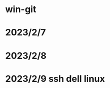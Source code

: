<!--
 * @Author: likecanyon 1174578375@qq.com
 * @Date: 2023-02-07 17:01:22
 * @LastEditors: likecanyon 1174578375@qq.com
 * @LastEditTime: 2023-02-09 10:43:50
 * @FilePath: \win-git\readme.md
 * @Description: 这是默认设置,请设置`customMade`, 打开koroFileHeader查看配置 进行设置: https://github.com/OBKoro1/koro1FileHeader/wiki/%E9%85%8D%E7%BD%AE
-->
# win-git
# 2023/2/7
# 2023/2/8
# 2023/2/9 ssh dell linux
